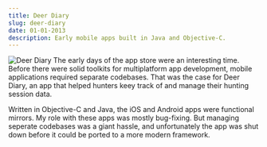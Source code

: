 ```yaml
---
title: Deer Diary
slug: deer-diary
date: 01-01-2013
description: Early mobile apps built in Java and Objective-C.
---
```

![Deer Diary](https://spencersokol.com/assets/deer-diary.webp#right)
The early days of the app store were an interesting time. Before there were solid toolkits for multiplatform app development, mobile applications required separate codebases. That was the case for Deer Diary, an app that helped hunters keey track of and manage their hunting session data. 

Written in Objective-C and Java, the iOS and Android apps were functional mirrors. My role with these apps was mostly bug-fixing. But managing seperate codebases was a giant hassle, and unfortunately the app was shut down before it could be ported to a more modern framework.